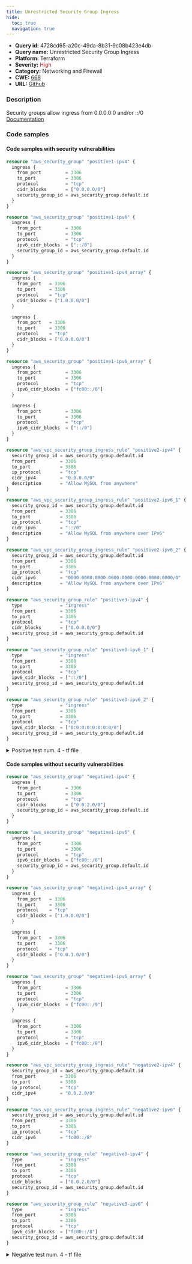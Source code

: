 ```yaml
---
title: Unrestricted Security Group Ingress
hide:
  toc: true
  navigation: true
---
```


<style>
  .highlight .hll {
    background-color: #ff171742;
  }
  .md-content {
    max-width: 1100px;
    margin: 0 auto;
  }
</style>

-   **Query id:** 4728cd65-a20c-49da-8b31-9c08b423e4db
-   **Query name:** Unrestricted Security Group Ingress
-   **Platform:** Terraform
-   **Severity:** <span style="color:#bb2124">High</span>
-   **Category:** Networking and Firewall
-   **CWE:** <a href="https://cwe.mitre.org/data/definitions/668.html" onclick="newWindowOpenerSafe(event, 'https://cwe.mitre.org/data/definitions/668.html')">668</a>
-   **URL:** [Github](https://github.com/Checkmarx/kics/tree/master/assets/queries/terraform/aws/unrestricted_security_group_ingress)

### Description
Security groups allow ingress from 0.0.0.0:0 and/or ::/0<br>
[Documentation](https://www.terraform.io/docs/providers/aws/r/security_group.html)

### Code samples
#### Code samples with security vulnerabilities
```tf title="Positive test num. 1 - tf file" hl_lines="16 33 6 49"
resource "aws_security_group" "positive1-ipv4" {
  ingress {
    from_port         = 3306
    to_port           = 3306
    protocol          = "tcp"
    cidr_blocks       = ["0.0.0.0/0"]
    security_group_id = aws_security_group.default.id
  }
}

resource "aws_security_group" "positive1-ipv6" {
  ingress {
    from_port         = 3306
    to_port           = 3306
    protocol          = "tcp"
    ipv6_cidr_blocks  = ["::/0"]
    security_group_id = aws_security_group.default.id
  }
}

resource "aws_security_group" "positive1-ipv4_array" {
  ingress {
    from_port   = 3306
    to_port     = 3306
    protocol    = "tcp"
    cidr_blocks = ["1.0.0.0/0"]
  }

  ingress {
    from_port   = 3306
    to_port     = 3306
    protocol    = "tcp"
    cidr_blocks = ["0.0.0.0/0"]
  }
}

resource "aws_security_group" "positive1-ipv6_array" {
  ingress {
    from_port         = 3306
    to_port           = 3306
    protocol          = "tcp"
    ipv6_cidr_blocks  = ["fc00::/8"]
  }

  ingress {
    from_port         = 3306
    to_port           = 3306
    protocol          = "tcp"
    ipv6_cidr_blocks  = ["::/0"]
  }
}
```
```tf title="Positive test num. 2 - tf file" hl_lines="24 6 15"
resource "aws_vpc_security_group_ingress_rule" "positive2-ipv4" {
  security_group_id = aws_security_group.default.id
  from_port         = 3306
  to_port           = 3306
  ip_protocol       = "tcp"
  cidr_ipv4         = "0.0.0.0/0"
  description       = "Allow MySQL from anywhere"
}

resource "aws_vpc_security_group_ingress_rule" "positive2-ipv6_1" {
  security_group_id = aws_security_group.default.id
  from_port         = 3306
  to_port           = 3306
  ip_protocol       = "tcp"
  cidr_ipv6         = "::/0"
  description       = "Allow MySQL from anywhere over IPv6"
}

resource "aws_vpc_security_group_ingress_rule" "positive2-ipv6_2" {
  security_group_id = aws_security_group.default.id
  from_port         = 3306
  to_port           = 3306
  ip_protocol       = "tcp"
  cidr_ipv6         = "0000:0000:0000:0000:0000:0000:0000:0000/0"
  description       = "Allow MySQL from anywhere over IPv6"
}
```
```tf title="Positive test num. 3 - tf file" hl_lines="24 6 15"
resource "aws_security_group_rule" "positive3-ipv4" {
  type              = "ingress"
  from_port         = 3306
  to_port           = 3306
  protocol          = "tcp"
  cidr_blocks       = ["0.0.0.0/0"]
  security_group_id = aws_security_group.default.id
}

resource "aws_security_group_rule" "positive3-ipv6_1" {
  type              = "ingress"
  from_port         = 3306
  to_port           = 3306
  protocol          = "tcp"
  ipv6_cidr_blocks  = ["::/0"]
  security_group_id = aws_security_group.default.id
}

resource "aws_security_group_rule" "positive3-ipv6_2" {
  type              = "ingress"
  from_port         = 3306
  to_port           = 3306
  protocol          = "tcp"
  ipv6_cidr_blocks  = ["0:0:0:0:0:0:0:0/0"]
  security_group_id = aws_security_group.default.id
}
```
<details><summary>Positive test num. 4 - tf file</summary>

```tf hl_lines="34 4 72 10 16 48 22 58"
module "positive4-ipv4" {
  source  = "terraform-aws-modules/security-group/aws"

  ingress_cidr_blocks = ["0.0.0.0/0"]
}

module "positive4-ipv4_array" {
  source  = "terraform-aws-modules/security-group/aws"

  ingress_cidr_blocks = ["10.10.0.0/16", "0.0.0.0/0"]
}

module "positive4-ipv6" {
  source  = "terraform-aws-modules/security-group/aws"

  ingress_ipv6_cidr_blocks  = ["::/0"]
}

module "positive4-ipv6_array" {
  source  = "terraform-aws-modules/security-group/aws"

  ingress_ipv6_cidr_blocks  = ["fc00::/8", "::/0"]
}

module "positive4-whole_ingresses" {
  source  = "terraform-aws-modules/security-group/aws"

  ingress_with_cidr_blocks = [
    {
      description = "Allow HTTP from anywhere"
      from_port   = 80
      to_port     = 80
      protocol    = "tcp"
      cidr_blocks = ["0.0.0.0/0"]
    },
    {
      description = "Allow HTTP from internal network"
      from_port   = 80
      to_port     = 80
      protocol    = "tcp"
      cidr_blocks = ["10.10.0.0/16"]
    },
    {
      description = "Allow HTTP from internal network"
      from_port   = 80
      to_port     = 80
      protocol    = "tcp"
      cidr_blocks = ["10.10.0.0/16","0.0.0.0/0"]
    }
  ]

  ingress_with_ipv6_cidr_blocks = [
    {
      description      = "Allow HTTP from all IPv6 addresses"
      from_port        = 80
      to_port          = 80
      protocol         = "tcp"
      ipv6_cidr_blocks = ["::/0"]
    },
    {
      description      = "Allow HTTP from internal IPv6 range"
      from_port        = 80
      to_port          = 80
      protocol         = "tcp"
      ipv6_cidr_blocks = ["fc00::/8"]
    },
    {
      description      = "Allow HTTP from internal IPv6 range"
      from_port        = 80
      to_port          = 80
      protocol         = "tcp"
      ipv6_cidr_blocks = ["fc00::/8","::/0"]
    }
  ]
}
```
</details>


#### Code samples without security vulnerabilities
```tf title="Negative test num. 1 - tf file"
resource "aws_security_group" "negative1-ipv4" {
  ingress {
    from_port         = 3306
    to_port           = 3306
    protocol          = "tcp"
    cidr_blocks       = ["0.0.2.0/0"]
    security_group_id = aws_security_group.default.id
  }
}

resource "aws_security_group" "negative1-ipv6" {
  ingress {
    from_port         = 3306
    to_port           = 3306
    protocol          = "tcp"
    ipv6_cidr_blocks  = ["fc00::/8"]
    security_group_id = aws_security_group.default.id
  }
}

resource "aws_security_group" "negative1-ipv4_array" {
  ingress {
    from_port   = 3306
    to_port     = 3306
    protocol    = "tcp"
    cidr_blocks = ["1.0.0.0/0"]
  }

  ingress {
    from_port   = 3306
    to_port     = 3306
    protocol    = "tcp"
    cidr_blocks = ["0.0.1.0/0"]
  }
}

resource "aws_security_group" "negative1-ipv6_array" {
  ingress {
    from_port         = 3306
    to_port           = 3306
    protocol          = "tcp"
    ipv6_cidr_blocks  = ["fc00::/9"]
  }

  ingress {
    from_port         = 3306
    to_port           = 3306
    protocol          = "tcp"
    ipv6_cidr_blocks  = ["fc00::/8"]
  }
}
```
```tf title="Negative test num. 2 - tf file"
resource "aws_vpc_security_group_ingress_rule" "negative2-ipv4" {
  security_group_id = aws_security_group.default.id
  from_port         = 3306
  to_port           = 3306
  ip_protocol       = "tcp"
  cidr_ipv4         = "0.0.2.0/0"
}

resource "aws_vpc_security_group_ingress_rule" "negative2-ipv6" {
  security_group_id = aws_security_group.default.id
  from_port         = 3306
  to_port           = 3306
  ip_protocol       = "tcp"
  cidr_ipv6         = "fc00::/8"
}
```
```tf title="Negative test num. 3 - tf file"
resource "aws_security_group_rule" "negative3-ipv4" {
  type              = "ingress"
  from_port         = 3306
  to_port           = 3306
  protocol          = "tcp"
  cidr_blocks       = ["0.0.2.0/0"]
  security_group_id = aws_security_group.default.id
}

resource "aws_security_group_rule" "negative3-ipv6" {
  type              = "ingress"
  from_port         = 3306
  to_port           = 3306
  protocol          = "tcp"
  ipv6_cidr_blocks  = ["fc00::/8"]
  security_group_id = aws_security_group.default.id
}
```
<details><summary>Negative test num. 4 - tf file</summary>

```tf
module "negative4-ipv4" {
  source  = "terraform-aws-modules/security-group/aws"

  ingress_cidr_blocks = ["10.10.0.0/16"]
}

module "negative4-ipv4_array" {
  source  = "terraform-aws-modules/security-group/aws"

  ingress_cidr_blocks = ["10.10.2.0/16", "192.12.0.1/20"]
}

module "negative4-ipv6" {
  source  = "terraform-aws-modules/security-group/aws"

  ingress_ipv6_cidr_blocks  = ["fc00::/8"]
}

module "negative4-ipv6_array" {
  source  = "terraform-aws-modules/security-group/aws"

  ingress_ipv6_cidr_blocks  = ["fc00::/8", "fd00::/12"]
}

module "negative4-whole_ingresses" {
  source  = "terraform-aws-modules/security-group/aws"

  ingress_with_cidr_blocks = [
    {
      description = "Allow HTTP from internal IPv4 network"
      from_port   = 80
      to_port     = 80
      protocol    = "tcp"
      cidr_blocks = ["10.10.0.0/16"]
    },
    {
      description = "Allow HTTP from internal IPv4 network"
      from_port   = 80
      to_port     = 80
      protocol    = "tcp"
      cidr_blocks = ["10.10.2.0/16", "192.12.0.1/20"]
    }
  ]

  ingress_with_ipv6_cidr_blocks = [
    {
      description      = "Allow HTTP from internal IPv6 network"
      from_port        = 80
      to_port          = 80
      protocol         = "tcp"
      ipv6_cidr_blocks = ["fc00::/8"]
    },
    {
      description      = "Allow HTTP from internal IPv6 network"
      from_port        = 80
      to_port          = 80
      protocol         = "tcp"
      ipv6_cidr_blocks = ["fc00::/8", "fd00::/12"]
    }
  ]
}
```
</details>
